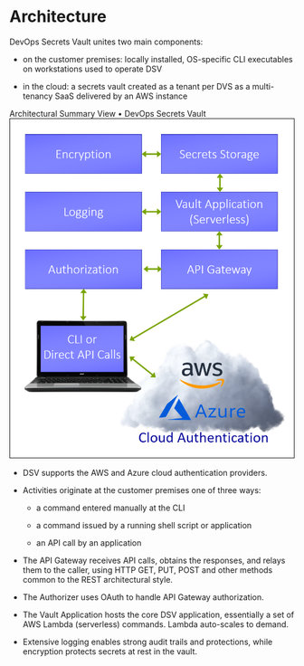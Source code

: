 ﻿[title]: # (Architecture)
[tags]: # (,)
[priority]: # (1110)

# Architecture

DevOps Secrets Vault unites two main components:

* on the customer premises: locally installed, OS-specific CLI executables on workstations used to operate DSV

* in the cloud: a secrets vault created as a tenant per DVS as a multi-tenancy SaaS delivered by an AWS instance

Architectural Summary View • DevOps Secrets Vault
![Image](./images/dsv-architecture-simple-01.png)

* DSV supports the AWS and Azure cloud authentication providers.

* Activities originate at the customer premises one of three ways:

  * a command entered manually at the CLI
  
  * a command issued by a running shell script or application
  
  * an API call by an application
  
* The API Gateway receives API calls, obtains the responses, and relays them to the caller, using HTTP GET, PUT, POST and other methods common to the REST architectural style.

* The Authorizer uses OAuth to handle API Gateway authorization.

* The Vault Application hosts the core DSV application, essentially a set of AWS Lambda (serverless) commands. Lambda auto-scales to demand.

* Extensive logging enables strong audit trails and protections, while encryption protects secrets at rest in the vault.
